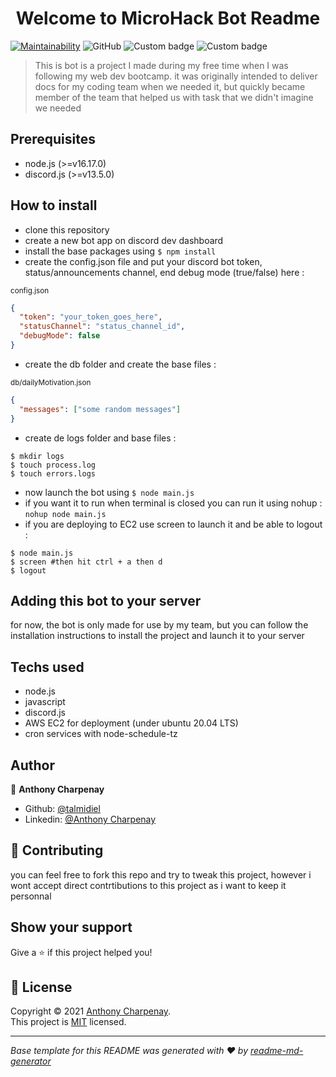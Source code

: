<h1 align="center">Welcome to MicroHack Bot Readme</h1>
<p>
  <a href="https://github.com/talmidiel/microhack_docs_bot/blob/master/LICENSE.txt" target="_blank">
  </a>
</p>

[![Maintainability](https://api.codeclimate.com/v1/badges/761f491a8316b47be429/maintainability)](https://codeclimate.com/github/talmidiel/microhack_docs_bot/maintainability)
![GitHub](https://img.shields.io/github/license/talmidiel/microhack_docs_bot)
![Custom badge](https://img.shields.io/badge/node.js-v16.13.1-blue?style=flat&logo=node.js)
![Custom badge](https://img.shields.io/badge/discord.js-v13.5.0-blue?style=flat&logo=discord)
</br>
> This is bot is a project I made during my free time when I was following my web dev bootcamp.
> it was originally intended to deliver docs for my coding team when we needed it, but quickly became member of the team that helped us with task that we didn't imagine we needed

## Prerequisites

- node.js (>=v16.17.0)
- discord.js (>=v13.5.0)

## How to install

- clone this repository
- create a new bot app on discord dev dashboard
- install the base packages using `$ npm install`
- create the config.json file and put your discord bot token, status/announcements channel, end debug mode (true/false) here :

<small>config.json</small>
```json 
{ 
  "token": "your_token_goes_here",
  "statusChannel": "status_channel_id",
  "debugMode": false
}
```
- create the db folder and create the base files :

<small>db/dailyMotivation.json</small>
```json
{
  "messages": ["some random messages"]
}
```
- create de logs folder and base files :
```shell
$ mkdir logs
$ touch process.log
$ touch errors.logs
```
- now launch the bot using `$ node main.js`
- if you want it to run when terminal is closed you can run it using nohup : `nohup node main.js`
- if you are deploying to EC2 use screen to launch it and be able to logout : 
```shell
$ node main.js
$ screen #then hit ctrl + a then d
$ logout
```


## Adding this bot to your server
 for now, the bot is only made for use by my team, but you can follow the installation instructions to install the project and launch it to your server

## Techs used

- node.js
- javascript
- discord.js
- AWS EC2 for deployment (under ubuntu 20.04 LTS)
- cron services with node-schedule-tz

## Author

👤 **Anthony Charpenay**

* Github: [@talmidiel](https://github.com/talmidiel)
* Linkedin: [@Anthony Charpenay](https://www.linkedin.com/in/anthony-charpenay-a6b739210/)

## 🤝 Contributing
you can feel free to fork this repo and try to tweak this project, however i wont accept direct contrtibutions to this project as i want to keep it personnal

## Show your support

Give a ⭐️ if this project helped you!

## 📝 License

Copyright © 2021 [Anthony Charpenay](https://github.com/talmidiel).
<br />
This project is [MIT](https://github.com/talmidiel/microhack_docs_bot/blob/master/LICENSE.txt) licensed.

***
_Base template for this README was generated with ❤️ by [readme-md-generator](https://github.com/kefranabg/readme-md-generator)_
